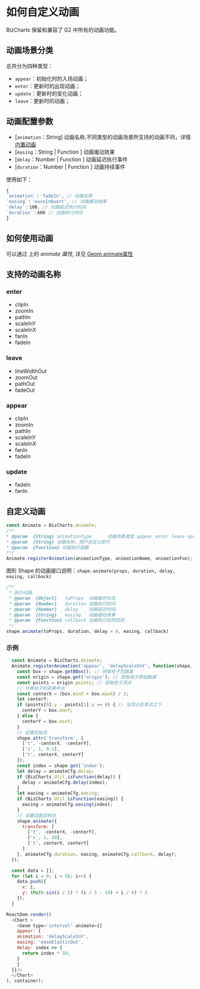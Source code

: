 # 如何自定义动画
BizCharts 保留和兼容了 G2 中所有的动画功能。

## 动画场景分类

总共分为四种类型：

* `appear`：初始化时的入场动画；
* `enter`：更新时的出现动画；
* `update`：更新时的变化动画；
* `leave`：更新时的动画；

## 动画配置参数

* [`animation`：String]  动画名称,不同类型的动画场景所支持的动画不同，详情[内置动画](#animationType)
* [`easing`：String | Function ]  动画缓动效果
* [`delay`：Number | Function ]  动画延迟执行事件
* [`duration`：Number | Function ]   动画持续事件

使用如下：
```js
{
`animation`：'fadeIn', // 动画名称
`easing`：'easeInQuart', // 动画缓动效果
`delay`：100, // 动画延迟执行时间
`duration`：600 // 动画执行时间
}
```

## 如何使用动画
可以通过 *<Geom/>* 上的 *animate 属性*, 详见 [Geom animate属性](../api/geom#animate)

<span id="animationType"></span>

## 支持的动画名称
### enter
- clipIn
- zoomIn
- pathIn
- scaleInY
- scaleInX
- fanIn
- fadeIn

### leave
- lineWidthOut
- zoomOut
- pathOut
- fadeOut

### appear
- clipIn
- zoomIn
- pathIn
- scaleInY
- scaleInX
- fanIn
- fadeIn

### update
- fadeIn
- fanIn

<span id="customAnimate"></span>

## 自定义动画
```js
const Animate = BizCharts.Animate;
/**
* @param  {String} animationType      动画场景类型 appear enter leave update
* @param  {String} 动画名称，用户自定义即可
* @param  {Function} 动画执行函数
**/
Animate.registerAnimation(animationType, animationName, animationFun);
```

图形 Shape 的动画接口说明：`shape.animate(props, duration, delay, easing, callback)`

```js
/**
 * 执行动画
 * @param  {Object}   toProps  动画最终状态
 * @param  {Number}   duration 动画执行时间
 * @param  {Number}   delay    动画延迟时间
 * @param  {String}   easing   动画缓动效果
 * @param  {Function} callback 动画执行后的回调
 */
shape.animate(toProps, duration, delay = 0, easing, callback)
```

### 示例
```js
  const Animate = BizCharts.Animate;
  Animate.registerAnimation('appear', 'delayScaleInY', function(shape, animateCfg)     {
    const box = shape.getBBox(); // 获取柱子包围盒
    const origin = shape.get('origin'); // 获取柱子原始数据
    const points = origin.points; // 获取柱子顶点
    // 计算柱子的变换中点
    const centerX = (box.minX + box.maxX) / 2;
    let centerY;
    if (points[0].y - points[1].y <= 0) { // 当顶点在零点之下
      centerY = box.maxY;
    } else {
      centerY = box.minY;
    }
    // 设置初始态
    shape.attr('transform', [
      ['t', -centerX, -centerY],
      ['s', 1, 0.1],
      ['t', centerX, centerY]
    ]);
    const index = shape.get('index');
    let delay = animateCfg.delay;
    if (BizCharts.Util.isFunction(delay)) {
      delay = animateCfg.delay(index);
    }
    let easing = animateCfg.easing;
    if (BizCharts.Util.isFunction(easing)) {
      easing = animateCfg.easing(index);
    }
    // 设置动画目标态
    shape.animate({
      transform: [
        ['t', -centerX, -centerY],
        ['s', 1, 10],
        ['t', centerX, centerY]
      ]
    }, animateCfg.duration, easing, animateCfg.callback, delay);
  });

  const data = [];
  for (let i = 0; i < 50; i++) {
    data.push({
      x: i,
      y: (Math.sin(i / 5) * (i / 5 - 10) + i / 6) * 5
    });
  }

ReactDom.render((
  <Chart >
    <Geom type='interval' animate={{
    appear: {
    animation: 'delayScaleInY',
    easing: 'easeElasticOut',
    delay: index => {
      return index * 10;
    }
    }
  }}/>
  </Chart>
), container);
```
